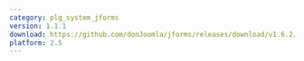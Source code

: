 ```yaml
---
category: plg_system_jforms
version: 1.1.1
download: https://github.com/donJoomla/jforms/releases/download/v1.6.2/plg_system_jforms_111_j25.zip
platform: 2.5
---
```

